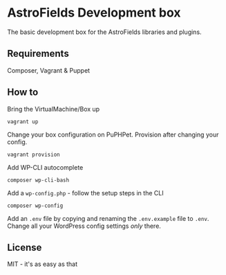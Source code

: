 # AstroFields Development box

The basic development box for the AstroFields libraries and plugins.

## Requirements

Composer, Vagrant & Puppet

## How to

Bring the VirtualMachine/Box up

	vagrant up

Change your box configuration on PuPHPet. Provision after changing your config.

	vagrant provision

Add WP-CLI autocomplete

	composer wp-cli-bash

Add a `wp-config.php` - follow the setup steps in the CLI

	composer wp-config

Add an `.env` file by copying and renaming the `.env.example` file to `.env`. Change all
your WordPress config settings _only_ there.

## License

MIT - it's as easy as that